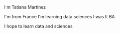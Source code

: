 I m Tatiana Martinez

I'm from France
I'm learning data sciences
I was It BA

I hope to learn data and sciences

